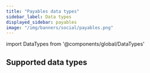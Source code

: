 ```yaml
---
title: "Payables data types"
sidebar_label: Data types
displayed_sidebar: payables
image: "/img/banners/social/payables.png"
---
```


import DataTypes from '@components/global/DataTypes'

## Supported data types

<DataTypes product="payables" urlPrefix="/sync-for-payables-api#"/>

<br/>